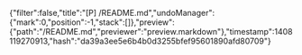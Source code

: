 {"filter":false,"title":"[P] /README.md","undoManager":{"mark":0,"position":-1,"stack":[]},"preview":{"path":"/README.md","previewer":"preview.markdown"},"timestamp":1408119270913,"hash":"da39a3ee5e6b4b0d3255bfef95601890afd80709"}